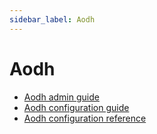 ```yaml
---
sidebar_label: Aodh
---
```


# Aodh

* [Aodh admin guide](https://docs.openstack.org/aodh/latest/admin/index.html)
* [Aodh configuration guide](https://docs.openstack.org/aodh/latest/configuration/index.html)
* [Aodh configuration reference](https://docs.openstack.org/aodh/latest/configuration/aodh-config-options.html)

